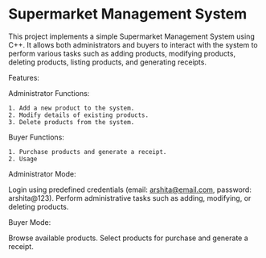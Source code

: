 # Supermarket Management System

This project implements a simple Supermarket Management System using C++. It allows both administrators and buyers to interact with the system to perform various tasks such as adding products, modifying products, deleting products, listing products, and generating receipts.


Features:

  Administrator Functions:
  
    1. Add a new product to the system.
    2. Modify details of existing products.
    3. Delete products from the system.
    
  Buyer Functions:
  
    1. Purchase products and generate a receipt.
    2. Usage

  
 Administrator Mode:

  Login using predefined credentials (email: arshita@email.com, password: arshita@123). 
  Perform administrative tasks such as adding, modifying, or deleting products.
  

 Buyer Mode:
 
  Browse available products. 
  Select products for purchase and generate a receipt.

